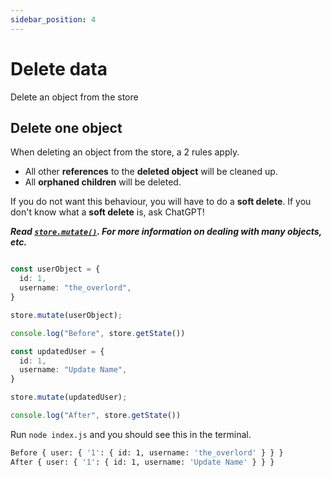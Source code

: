 ```yaml
---
sidebar_position: 4
---
```




# Delete data

Delete an object from the store



## Delete one object

When deleting an object from the store, a 2 rules apply.

- All other **references** to the **deleted object** will be cleaned up.
- All **orphaned children** will be deleted.

If you do not want this behaviour, you will have to do a **soft delete**. If you don't know what a **soft delete** is, ask ChatGPT!

***Read [`store.mutate()`](../apis/store.mutate). For more information on dealing with many objects, etc.***

```ts title="example-project/index.js"

const userObject = {
  id: 1,
  username: "the_overlord",
}

store.mutate(userObject);

console.log("Before", store.getState())

const updatedUser = {
  id: 1,
  username: "Update Name",
}

store.mutate(updatedUser);

console.log("After", store.getState())
```

Run `node index.js` and you should see this in the terminal.
```bash
Before { user: { '1': { id: 1, username: 'the_overlord' } } }
After { user: { '1': { id: 1, username: 'Update Name' } } }
```